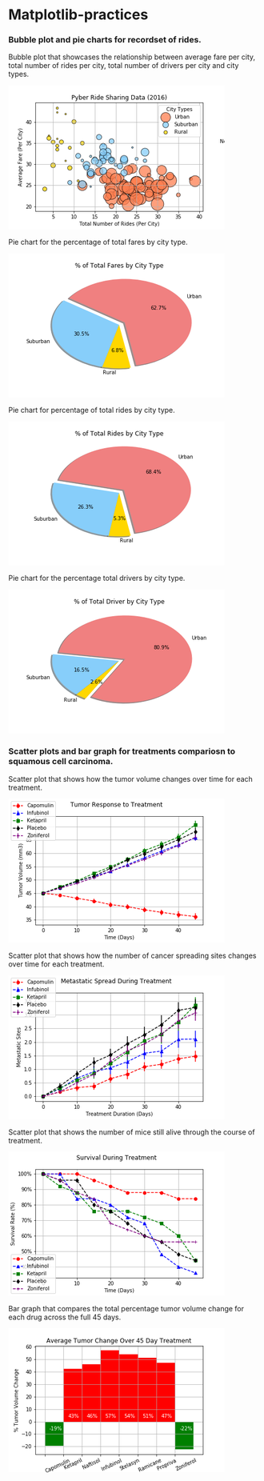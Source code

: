 # Matplotlib-practices

### Bubble plot and pie charts for recordset of rides. 

Bubble plot that showcases the relationship between average fare per city, total number of rides per city, total number of drivers per city and city types.

![Bubble plot](https://github.com/ZhuoyiZou/Matplotlib-practices-/blob/master/Pyber/pyber_ride_sharing_data.png)

Pie chart for the percentage of total fares by city type. 

![Pie chart 1](https://github.com/ZhuoyiZou/Matplotlib-practices-/blob/master/Pyber/total_fares_by_city_type.png)

Pie chart for percentage of total rides by city type.

![Pie chart 2](https://github.com/ZhuoyiZou/Matplotlib-practices-/blob/master/Pyber/total_rides_by_city_type.png)

Pie chart for the percentage total drivers by city type.

![Pie chart 3](https://github.com/ZhuoyiZou/Matplotlib-practices-/blob/master/Pyber/total_drivers_by_city_type.png)

### Scatter plots and bar graph for treatments compariosn to squamous cell carcinoma.

Scatter plot that shows how the tumor volume changes over time for each treatment. 

![Scatter plot 1](https://github.com/ZhuoyiZou/Matplotlib-practices-/blob/master/Pymaceuticals/tumor_response_to_treatment.png)

Scatter plot that shows how the number of cancer spreading sites changes over time for each treatment. 

![Scatter plot 2](https://github.com/ZhuoyiZou/Matplotlib-practices-/blob/master/Pymaceuticals/Metastatic_spread_during_treatment.png)

Scatter plot that shows the number of mice still alive through the course of treatment. 

![Scatter plot 3](https://github.com/ZhuoyiZou/Matplotlib-practices-/blob/master/Pymaceuticals/survival_during_treatment.png)

Bar graph that compares the total percentage tumor volume change for each drug across the full 45 days.

![Bar graph](https://github.com/ZhuoyiZou/Matplotlib-practices-/blob/master/Pymaceuticals/tumor_change_over_45day_treatment_bar_graph.png)
